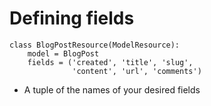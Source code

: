 # Defining fields

~~~ {#mycode .python .numberLines}
class BlogPostResource(ModelResource):
    model = BlogPost
    fields = ('created', 'title', 'slug', 
              'content', 'url', 'comments')
~~~

* A tuple of the names of your desired fields
